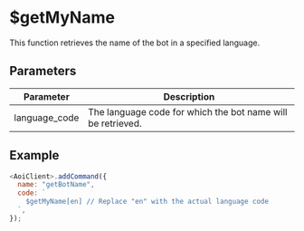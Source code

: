 # $getMyName

This function retrieves the name of the bot in a specified language.

## Parameters

| Parameter      | Description                                               |
| -------------- | --------------------------------------------------------- |
| language_code  | The language code for which the bot name will be retrieved. |

## Example

```js
<AoiClient>.addCommand({
  name: "getBotName",
  code: `
    $getMyName[en] // Replace "en" with the actual language code
  `,
});
```